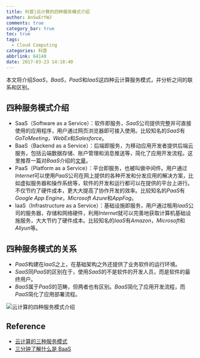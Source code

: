 ```yaml
---
title: 科普|云计算的四种服务模式介绍
author: AnSwErYWJ
comments: true
category_bar: true
toc: true
tags:
  - Cloud Computing
categories: 科普
abbrlink: 64140
date: 2017-03-23 14:18:40
---
```


本文将介绍*SaaS*，*BaaS*，*PaaS*和*IaaS*这四种云计算服务模式，并分析之间的联系和区别。

<!--more-->

## 四种服务模式介绍
- SaaS（Software as a Service）：软件即服务，*SaaS*公司提供完整并可直接使用的应用程序，用户通过网页浏览器即可接入使用。比较知名的*SaaS*有*GoToMeeting*，*WebEx*和*Salesforce*。
- BaaS（Backend as a Service）：后端即服务，为移动应用开发者提供后端云服务，包括云端数据存储、账户管理和消息推送等，简化了应用开发流程。这里推荐一篇对*BaaS*介绍的[文章](http://www.jianshu.com/p/4381f0a0692e)。
- PaaS（Platform as a Service）：平台即服务，也被叫做中间件。用户通过*Internet*可以使用*PaaS*公司在网上提供的各种开发和分发应用的解决方案，比如虚拟服务器和操作系统等，软件的开发和运行都可以在提供的平台上进行。不仅节约了硬件成本，更大大提高了协作开发的效率。比较知名的*PaaS*有*Google App Engine*，*Microsoft Azure*和*AppFog*。
- IaaS（Infrastructure as a Service）：基础设施即服务，用户通过租用*IaaS*公司的服务器，存储和网络硬件，利用*Internet*就可以完善地获取计算机基础设施服务，大大节约了硬件成本。比较知名的*IaaS*有*Amazon*，*Microsoft*和*Aliyun*等。

## 四种服务模式的关系
- *PaaS*构建在*IaaS*之上，在基础架构之外还提供了业务软件的运行环境。
- *SaaS*同*PaaS*的区别在于，使用*SaaS*的不是软件的开发人员，而是软件的最终用户。
- *BaaS*属于*PaaS*的范畴，但两者也有区别。*BaaS*简化了应用开发流程，而*PaaS*简化了应用部署流程。

![云计算的四种服务模式介绍](Introduction-to-four-service-of-cloud-computing.jpg)

## Reference
- [云计算的三种服务模式](http://www.jianshu.com/p/6148c47792c3)
- [三分钟了解什么是 BaaS](http://www.jianshu.com/p/4381f0a0692e)
